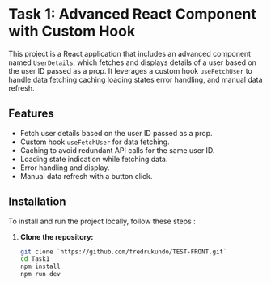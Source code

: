 # Task 1: Advanced React Component with Custom Hook

This project is a React application that includes an advanced component named `UserDetails`, which fetches and displays details of a user based on the user ID passed as a prop. It leverages a custom hook `useFetchUser` to handle data fetching caching loading states error handling, and manual data refresh.

## Features

- Fetch user details based on the user ID passed as a prop.
- Custom hook `useFetchUser` for data fetching.
- Caching to avoid redundant API calls for the same user ID.
- Loading state indication while fetching data.
- Error handling and display.
- Manual data refresh with a button click.


## Installation

To install and run the project locally, follow these steps :

1. **Clone the repository:**

   ```sh
   git clone `https://github.com/fredrukundo/TEST-FRONT.git`
   cd Task1
   npm install
   npm run dev

